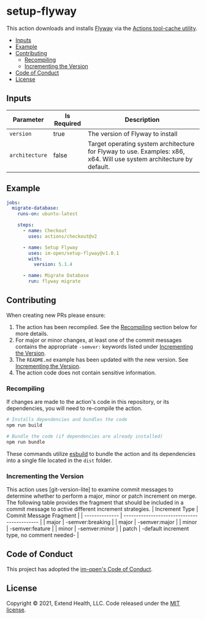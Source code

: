 # setup-flyway

This action downloads and installs [Flyway](https://flywaydb.org/) via the [Actions tool-cache utility](https://github.com/actions/toolkit/tree/main/packages/tool-cache).
  
- [Inputs](#inputs)
- [Example](#example)
- [Contributing](#contributing)
  - [Recompiling](#recompiling)
  - [Incrementing the Version](#incrementing-the-version)
- [Code of Conduct](#code-of-conduct)
- [License](#license)    

## Inputs
| Parameter      | Is Required | Description                                                                                                          |
| -------------- | ----------- | -------------------------------------------------------------------------------------------------------------------- |
| `version`      | true        | The version of Flyway to install                                                                                     |
| `architecture` | false       | Target operating system architecture for Flyway to use. Examples: x86, x64. Will use system architecture by default. |

## Example

```yml
jobs:
  migrate-database:
    runs-on: ubuntu-latest

    steps:
      - name: Checkout
        uses: actions/checkout@v2

      - name: Setup Flyway
        uses: im-open/setup-flyway@v1.0.1
        with:
          version: 5.1.4

      - name: Migrate Database
        run: flyway migrate
```

## Contributing

When creating new PRs please ensure:
1. The action has been recompiled.  See the [Recompiling](#recompiling) section below for more details.
2. For major or minor changes, at least one of the commit messages contains the appropriate `-semver:` keywords listed under [Incrementing the Version](#incrementing-the-version).
3. The `README.md` example has been updated with the new version.  See [Incrementing the Version](#incrementing-the-version).
4. The action code does not contain sensitive information.

### Recompiling

If changes are made to the action's code in this repository, or its dependencies, you will need to re-compile the action.

```sh
# Installs dependencies and bundles the code
npm run build

# Bundle the code (if dependencies are already installed)
npm run bundle
```

These commands utilize [esbuild](https://esbuild.github.io/getting-started/#bundling-for-node) to bundle the action and
its dependencies into a single file located in the `dist` folder.

### Incrementing the Version

This action uses [git-version-lite] to examine commit messages to determine whether to perform a major, minor or patch increment on merge.  The following table provides the fragment that should be included in a commit message to active different increment strategies.
| Increment Type | Commit Message Fragment                     |
| -------------- | ------------------------------------------- |
| major          | -semver:breaking                            |
| major          | -semver:major                               |
| minor          | -semver:feature                             |
| minor          | -semver:minor                               |
| patch          | -default increment type, no comment needed- |

## Code of Conduct

This project has adopted the [im-open's Code of Conduct](https://github.com/im-open/.github/blob/master/CODE_OF_CONDUCT.md).

## License

Copyright &copy; 2021, Extend Health, LLC. Code released under the [MIT license](LICENSE).
